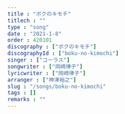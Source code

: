 ```yaml
---
title : "ボクのキモチ"
titlech : ""
type : "song"
date : "2021-1-8"
order : 420101
discography : ["ボクのキモチ"]
discographyId : ["boku-no-kimochi"]
singer : ["コーラス"]
songwriter : ["岡崎律子"]
lyricwriter : ["岡崎律子"]
arranger : ["神津裕之"]
slug : "/songs/boku-no-kimochi"
tags : []
remarks : ""
---
```


